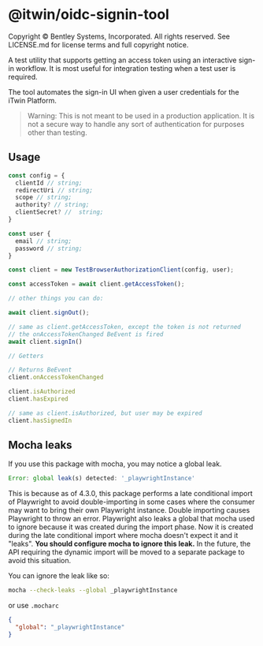 # @itwin/oidc-signin-tool

Copyright © Bentley Systems, Incorporated. All rights reserved. See LICENSE.md for license terms and full copyright notice.

A test utility that supports getting an access token using an interactive sign-in workflow. It is most useful for integration testing when a test user is required.

The tool automates the sign-in UI when given a user credentials for the iTwin Platform.

> Warning: This is not meant to be used in a production application. It is not a secure way to handle any sort of authentication for purposes other than testing.

## Usage

```typescript
const config = {
  clientId // string;
  redirectUri // string;
  scope // string;
  authority? // string;
  clientSecret? //  string;
}

const user {
  email // string;
  password // string;
}

const client = new TestBrowserAuthorizationClient(config, user);

const accessToken = await client.getAccessToken();

// other things you can do:

await client.signOut();

// same as client.getAccessToken, except the token is not returned
// the onAccessTokenChanged BeEvent is fired
await client.signIn()

// Getters

// Returns BeEvent
client.onAccessTokenChanged

client.isAuthorized
client.hasExpired

// same as client.isAuthorized, but user may be expired
client.hasSignedIn


```

## Mocha leaks

If you use this package with mocha, you may notice a global leak.

```js
Error: global leak(s) detected: '_playwrightInstance'
```

This is because as of 4.3.0, this package performs a late conditional import of Playwright to avoid
double-importing in some cases where the consumer may want to bring their own Playwright instance.
Double importing causes Playwright to throw an error. Playwright also leaks a global that mocha
used to ignore because it was created during the import phase. Now it is created during the late
conditional import where mocha doesn't expect it and it "leaks". **You should configure mocha to ignore
this leak.** In the future, the API requiring the dynamic import will be moved to a separate package
to avoid this situation.

You can ignore the leak like so:

```sh
mocha --check-leaks --global _playwrightInstance
```

or use `.mocharc`

```json
{
  "global": "_playwrightInstance"
}
```

